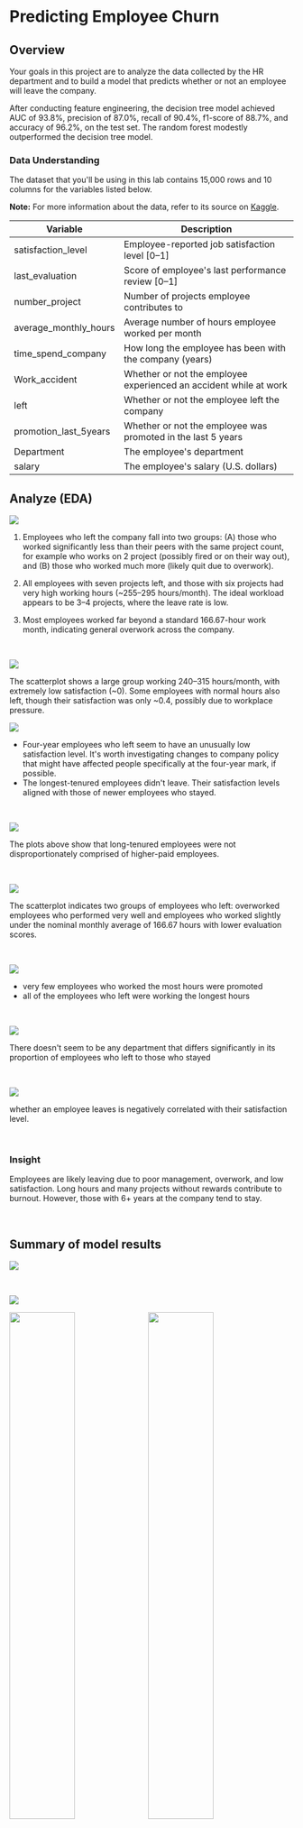 # Predicting Employee Churn

## Overview
Your goals in this project are to analyze the data collected by the HR department and to build a model that predicts whether or not an employee will leave the company.

After conducting feature engineering, the decision tree model achieved AUC of 93.8%, precision of 87.0%, recall of 90.4%, f1-score of 88.7%, and accuracy of 96.2%, on the test set. The random forest modestly outperformed the decision tree model.

### Data Understanding

The dataset that you'll be using in this lab contains 15,000 rows and 10 columns for the variables listed below. 

**Note:** For more information about the data, refer to its source on [Kaggle](https://www.kaggle.com/datasets/mfaisalqureshi/hr-analytics-and-job-prediction?select=HR_comma_sep.csv).

Variable  |Description |
-----|-----|
satisfaction_level|Employee-reported job satisfaction level [0&ndash;1]|
last_evaluation|Score of employee's last performance review [0&ndash;1]|
number_project|Number of projects employee contributes to|
average_monthly_hours|Average number of hours employee worked per month|
time_spend_company|How long the employee has been with the company (years)
Work_accident|Whether or not the employee experienced an accident while at work
left|Whether or not the employee left the company
promotion_last_5years|Whether or not the employee was promoted in the last 5 years
Department|The employee's department
salary|The employee's salary (U.S. dollars)



## Analyze (EDA)
![](https://github.com/gokhanmutlu/employee_churn_model/blob/main/images/project_hour_boxplot.png) 

1. Employees who left the company fall into two groups: (A) those who worked significantly less than their peers with the same project count, for example who works on 2 project (possibly fired or on their way out), and (B) those who worked much more (likely quit due to overwork).

2. All employees with seven projects left, and those with six projects had very high working hours (~255–295 hours/month). The ideal workload appears to be 3–4 projects, where the leave rate is low.

3. Most employees worked far beyond a standard 166.67-hour work month, indicating general overwork across the company.
<br/>

![](https://github.com/gokhanmutlu/employee_churn_model/blob/main/images/satisfaction_hour_scatter.png)

The scatterplot shows a large group working 240–315 hours/month, with extremely low satisfaction (~0). Some employees with normal hours also left, though their satisfaction was only ~0.4, possibly due to workplace pressure.
<br/>

![](https://github.com/gokhanmutlu/employee_churn_model/blob/main/images/satisfaction_by_tenure.png)

- Four-year employees who left seem to have an unusually low satisfaction level. It's worth investigating changes to company policy that might have affected people specifically at the four-year mark, if possible. 
- The longest-tenured employees didn't leave. Their satisfaction levels aligned with those of newer employees who stayed.

<br/>
  
![](https://github.com/gokhanmutlu/employee_churn_model/blob/main/images/salary_by_tenure_hist.png)

The plots above show that long-tenured employees were not disproportionately comprised of higher-paid employees.

<br/>

![](https://github.com/gokhanmutlu/employee_churn_model/blob/main/images/monthly_last-evaluation_scatter.png)

The scatterplot indicates two groups of employees who left: overworked employees who performed very well and employees who worked slightly under the nominal monthly average of 166.67 hours with lower evaluation scores.

<br/>

![](https://github.com/gokhanmutlu/employee_churn_model/blob/main/images/hours_promotion.png)

- very few employees who worked the most hours were promoted
- all of the employees who left were working the longest hours

<br/>

![](https://github.com/gokhanmutlu/employee_churn_model/blob/main/images/status_by_department.png)

There doesn't seem to be any department that differs significantly in its proportion of employees who left to those who stayed

<br/>

![](https://github.com/gokhanmutlu/employee_churn_model/blob/main/images/corr_heatmap.png) 

whether an employee leaves is negatively correlated with their satisfaction level.

<br/>

### Insight
Employees are likely leaving due to poor management, overwork, and low satisfaction. Long hours and many projects without rewards contribute to burnout. However, those with 6+ years at the company tend to stay.

<br/>

## Summary of model results

![](https://github.com/gokhanmutlu/employee_churn_model/blob/main/images/decision_tree_plot.png) 

<br/>

![](https://github.com/gokhanmutlu/employee_churn_model/blob/main/images/rf2_confusion_matrix.png)

<p float="left">
  <img src="https://github.com/gokhanmutlu/employee_churn_model/blob/main/images/tree_feature_imp.png" width="48%" />
  <img src="https://github.com/gokhanmutlu/employee_churn_model/blob/main/images/rf2_feature_imp.png" width="48%" />
</p>

The plots above show that in this both model, `last_evaluation`, `number_project`, `tenure`, and `overworked` have the highest importance, in that order. These variables are most helpful in predicting the outcome variable, left, and they are the same as the ones used by the decision tree model.



After conducting feature engineering, the decision tree model achieved AUC of 93.8%, precision of 87.0%, recall of 90.4%, f1-score of 88.7%, and accuracy of 96.2%, on the test set. The random forest modestly outperformed the decision tree model.

To retain employees, the following recommendations could be presented to the stakeholders:

- Cap the number of projects that employees can work on.
- Consider conduct further investigation about why four-year tenured employees are so dissatisfied.
- Either reward employees for working longer hours, or don't require them to do so.

- High evaluation scores should not be reserved for employees who work 200+ hours per month. Consider a proportionate scale for rewarding employees who contribute more/put in more effort.


